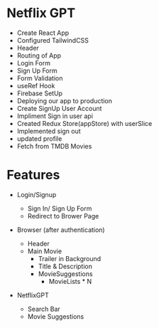 # Netflix GPT

- Create React App
- Configured TailwindCSS
- Header
- Routing of App
- Login Form
- Sign Up Form
- Form Validation
- useRef Hook
- Firebase SetUp
- Deploying our app to production
- Create SignUp User Account
- Impliment Sign in user api
- Created Redux Store(appStore) with userSlice
- Implemented sign out
- updated profile
- Fetch from TMDB Movies


# Features
- Login/Signup
    - Sign In/ Sign Up Form
    - Redirect to Brower Page
- Browser (after authentication)
    - Header
    - Main Movie
        - Trailer in Background
        - Title & Description
        - MovieSuggestions
            - MovieLists * N

- NetflixGPT
    - Search Bar
    - Movie Suggestions
